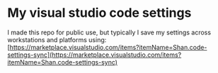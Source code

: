 # My visual studio code settings

I made this repo for public use, but typically I save my settings across workstations and platforms using:
[https://marketplace.visualstudio.com/items?itemName=Shan.code-settings-sync](https://marketplace.visualstudio.com/items?itemName=Shan.code-settings-sync)

